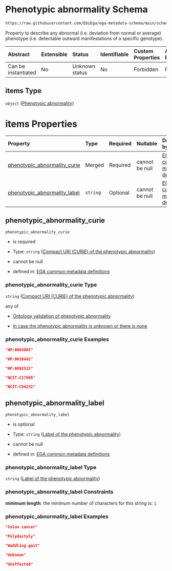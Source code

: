 # Phenotypic abnormality Schema

```txt
https://raw.githubusercontent.com/EbiEga/ega-metadata-schema/main/schemas/EGA.individual.json#/properties/minimal_public_attributes/properties/phenotypes/items
```

Property to describe any abnormal (i.e. deviation from normal or average) phenotype (i.e. detectable outward manifestations of a specific genotype).

| Abstract            | Extensible | Status         | Identifiable | Custom Properties | Additional Properties | Access Restrictions | Defined In                                                                           |
| :------------------ | :--------- | :------------- | :----------- | :---------------- | :-------------------- | :------------------ | :----------------------------------------------------------------------------------- |
| Can be instantiated | No         | Unknown status | No           | Forbidden         | Forbidden             | none                | [EGA.individual.json\*](../../../schemas/EGA.individual.json "open original schema") |

## items Type

`object` ([Phenotypic abnormality](ega-12-definitions-phenotypic-abnormality.md))

# items Properties

| Property                                                        | Type     | Required | Nullable       | Defined by                                                                                                                                                                                                                                                                                                                                |
| :-------------------------------------------------------------- | :------- | :------- | :------------- | :---------------------------------------------------------------------------------------------------------------------------------------------------------------------------------------------------------------------------------------------------------------------------------------------------------------------------------------- |
| [phenotypic\_abnormality\_curie](#phenotypic_abnormality_curie) | Merged   | Required | cannot be null | [EGA common metadata definitions](ega-12-definitions-phenotypic-abnormality-properties-compact-uri-curie-of-the-phenotypic-abnormality.md "https://raw.githubusercontent.com/EbiEga/ega-metadata-schema/main/schemas/EGA.common-definitions.json#/definitions/phenotypic-abnormality-descriptor/properties/phenotypic_abnormality_curie") |
| [phenotypic\_abnormality\_label](#phenotypic_abnormality_label) | `string` | Optional | cannot be null | [EGA common metadata definitions](ega-12-definitions-phenotypic-abnormality-properties-label-of-the-phenotypic-abnormality.md "https://raw.githubusercontent.com/EbiEga/ega-metadata-schema/main/schemas/EGA.common-definitions.json#/definitions/phenotypic-abnormality-descriptor/properties/phenotypic_abnormality_label")             |

## phenotypic\_abnormality\_curie



`phenotypic_abnormality_curie`

*   is required

*   Type: `string` ([Compact URI (CURIE) of the phenotypic abnormality](ega-12-definitions-phenotypic-abnormality-properties-compact-uri-curie-of-the-phenotypic-abnormality.md))

*   cannot be null

*   defined in: [EGA common metadata definitions](ega-12-definitions-phenotypic-abnormality-properties-compact-uri-curie-of-the-phenotypic-abnormality.md "https://raw.githubusercontent.com/EbiEga/ega-metadata-schema/main/schemas/EGA.common-definitions.json#/definitions/phenotypic-abnormality-descriptor/properties/phenotypic_abnormality_curie")

### phenotypic\_abnormality\_curie Type

`string` ([Compact URI (CURIE) of the phenotypic abnormality](ega-12-definitions-phenotypic-abnormality-properties-compact-uri-curie-of-the-phenotypic-abnormality.md))

any of

*   [Ontology validation of phenotypic abnormality](ega-12-definitions-phenotypic-abnormality-properties-compact-uri-curie-of-the-phenotypic-abnormality-anyof-ontology-validation-of-phenotypic-abnormality.md "check type definition")

*   [In case the phenotypic abnormality is unknown or there is none](ega-12-definitions-phenotypic-abnormality-properties-compact-uri-curie-of-the-phenotypic-abnormality-anyof-in-case-the-phenotypic-abnormality-is-unknown-or-there-is-none.md "check type definition")

### phenotypic\_abnormality\_curie Examples

```json
"HP:0003003"
```

```json
"HP:0010442"
```

```json
"HP:0002515"
```

```json
"NCIT:C17998"
```

```json
"NCIT:C94232"
```

## phenotypic\_abnormality\_label



`phenotypic_abnormality_label`

*   is optional

*   Type: `string` ([Label of the phenotypic abnormality](ega-12-definitions-phenotypic-abnormality-properties-label-of-the-phenotypic-abnormality.md))

*   cannot be null

*   defined in: [EGA common metadata definitions](ega-12-definitions-phenotypic-abnormality-properties-label-of-the-phenotypic-abnormality.md "https://raw.githubusercontent.com/EbiEga/ega-metadata-schema/main/schemas/EGA.common-definitions.json#/definitions/phenotypic-abnormality-descriptor/properties/phenotypic_abnormality_label")

### phenotypic\_abnormality\_label Type

`string` ([Label of the phenotypic abnormality](ega-12-definitions-phenotypic-abnormality-properties-label-of-the-phenotypic-abnormality.md))

### phenotypic\_abnormality\_label Constraints

**minimum length**: the minimum number of characters for this string is: `1`

### phenotypic\_abnormality\_label Examples

```json
"Colon cancer"
```

```json
"Polydactyly"
```

```json
"Waddling gait"
```

```json
"Unknown"
```

```json
"Unaffected"
```
